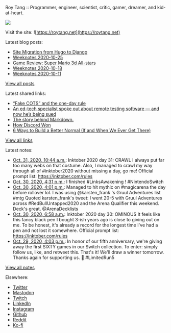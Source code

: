 Roy Tang :: Programmer, engineer, scientist, critic, gamer, dreamer, and kid-at-heart.

![](https://roytang.net/static/img/profile.jpg)

Visit the site: ![https://roytang.net](https://roytang.net)

Latest blog posts:

- [Site Migration from Hugo to Django](https://roytang.net/2020/10/site-migration-to-django/)
- [Weeknotes 2020-10-25](https://roytang.net/2020/10/weeknotes-2020-10-25/)
- [Game Review: Super Mario 3d All-stars](https://roytang.net/2020/10/mario-3d-all-stars/)
- [Weeknotes 2020-10-18](https://roytang.net/2020/10/weeknotes-2020-10-18/)
- [Weeknotes 2020-10-11](https://roytang.net/2020/10/weeknotes-2020-10-11/)

[View all posts](https://roytang.net/blog)

Latest shared links:

- [“Fake COTS” and the one-day rule](https://roytang.net/2020/10/fake-cots-and-the-one-day-rule/)
- [An ed-tech specialist spoke out about remote testing software — and now he’s being sued](https://roytang.net/2020/10/an-ed-tech-specialist-spoke-out-about-remote-testing-software-and-now-hes-being-sued/)
- [The story behind Markdown.](https://roytang.net/2020/10/the-story-behind-markdown/)
- [How Discord Won](https://roytang.net/2020/10/how-discord-won/)
- [6 Ways to Build a Better Normal (If and When We Ever Get There)](https://roytang.net/2020/10/6-ways-to-build-a-better-normal-if-and-when-we-ever-get-there/)

[View all links](https://roytang.net/links)

Latest notes:

- [Oct. 31, 2020, 10:44 a.m.](https://roytang.net/2020/10/inktober-31-crawl/): Inktober 2020 day 31: CRAWL I always put far too many webs on that costume. Also, I managed to crawl my way through all of #inktober2020 without missing a day, go me! Official prompt list: https://inktober.com/rules
- [Oct. 30, 2020, 4:31 p.m.](https://roytang.net/2020/10/1322214646221205504/): I finished #LinksAwakening ! #NintendoSwitch
- [Oct. 30, 2020, 4:01 p.m.](https://roytang.net/2020/10/1322207028756930560/): Managed to hit mythic on #magicarena the day before rollover lol. I was using @karsten_frank &#x27;s Gruul Adventures list #mtg Quoted karsten_frank&#x27;s tweet: I went 20-5 with Gruul Adventures across #RedBullUntapped2020 and the Arena Qualifier this weekend. Deck&#x27;s great. @ArenaDecklists
- [Oct. 30, 2020, 6:58 a.m.](https://roytang.net/2020/10/inktober-30-ominous/): Inktober 2020 day 30: OMINOUS It feels like this fancy black pen I bought 3-ish years ago is close to giving out on me. To be honest, it&#x27;s already a record for the longest time I&#x27;ve had a pen and not lost it somewhere. Official prompt list: https://inktober.com/rules
- [Oct. 29, 2020, 4:03 p.m.](https://roytang.net/2020/10/1321845000108306432/): In honor of our fifth anniversary, we&#x27;re giving away the first SIXTY games in our Switch collection. To enter: simply follow us, like, and retweet this. That&#x27;s it! We&#x27;ll draw a winner tomorrow. Thanks again for supporting us. 🥰 #LimitedRun5

[View all notes](https://roytang.net/notes)

Elsewhere:

- [Twitter](https://twitter.com/roytang)
- [Mastodon](https://mastodon.technology/@roytang)
- [Twitch](https://twitch.tv/twitchyroy)
- [LinkedIn](https://www.linkedin.com/in/roytang)
- [Instagram](https://instagram.com/roytang0400)
- [Github](https://github.com/roytang)
- [Reddit](https://reddit.com/u/hungryroy)
- [Ko-fi](https://ko-fi.com/roytang)